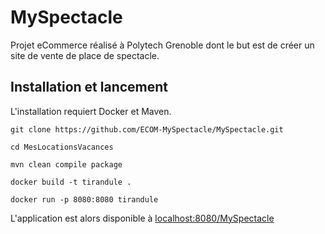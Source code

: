 # MySpectacle

Projet eCommerce réalisé à Polytech Grenoble dont le but est de créer un site de vente de place de spectacle.

## Installation et lancement 

L'installation requiert Docker et Maven.

```
git clone https://github.com/ECOM-MySpectacle/MySpectacle.git

cd MesLocationsVacances

mvn clean compile package 

docker build -t tirandule .

docker run -p 8080:8080 tirandule
```

L'application est alors disponible à [localhost:8080/MySpectacle](http://localhost:8080/MySpectacle)

